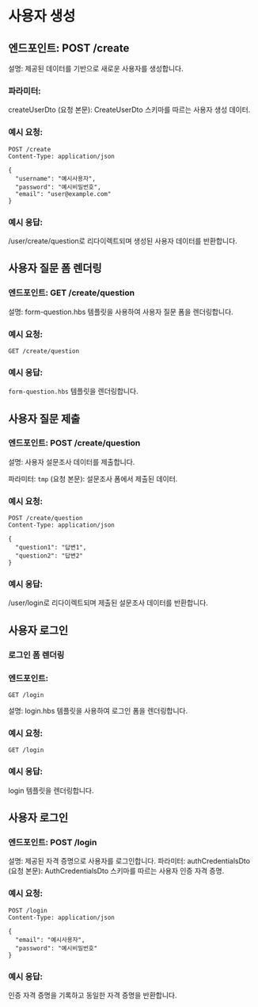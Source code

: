 # 사용자 생성

## 엔드포인트: POST /create
설명: 제공된 데이터를 기반으로 새로운 사용자를 생성합니다.
### 파라미터:
createUserDto (요청 본문): CreateUserDto 스키마를 따르는 사용자 생성 데이터.


### 예시 요청:
```
POST /create
Content-Type: application/json

{
  "username": "예시사용자",
  "password": "예시비밀번호",
  "email": "user@example.com"
}
```


### 예시 응답:
/user/create/question로 리다이렉트되며 생성된 사용자 데이터를 반환합니다.

## 사용자 질문 폼 렌더링
### 엔드포인트: GET /create/question
설명: form-question.hbs 템플릿을 사용하여 사용자 질문 폼을 렌더링합니다.


### 예시 요청:
 `GET /create/question`

### 예시 응답:
`form-question.hbs` 템플릿을 렌더링합니다.


## 사용자 질문 제출
### 엔드포인트: POST /create/question
설명: 사용자 설문조사 데이터를 제출합니다.


파라미터:
`tmp` (요청 본문): 설문조사 폼에서 제출된 데이터.

### 예시 요청:
```http
POST /create/question
Content-Type: application/json

{
  "question1": "답변1",
  "question2": "답변2"
} 
```
### 예시 응답:
/user/login로 리다이렉트되며 제출된 설문조사 데이터를 반환합니다.


## 사용자 로그인
### 로그인 폼 렌더링
### 엔드포인트: 
`GET /login`

설명: login.hbs 템플릿을 사용하여 로그인 폼을 렌더링합니다.

### 예시 요청:

`GET /login`

### 예시 응답:
login 템플릿을 렌더링합니다.


## 사용자 로그인
### 엔드포인트: POST /login
설명: 제공된 자격 증명으로 사용자를 로그인합니다.
파라미터:
authCredentialsDto (요청 본문): AuthCredentialsDto 스키마를 따르는 사용자 인증 자격 증명.
### 예시 요청:
```http
POST /login
Content-Type: application/json

{
  "email": "예시사용자",
  "password": "예시비밀번호"
}
```
### 예시 응답:
인증 자격 증명을 기록하고 동일한 자격 증명을 반환합니다.
